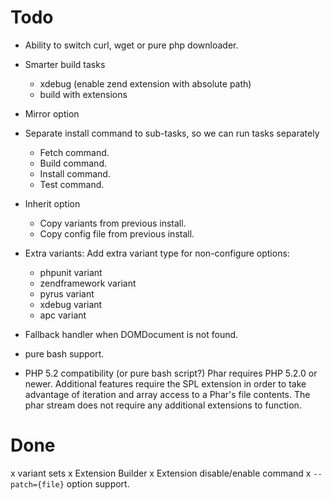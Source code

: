 # Todo

- Ability to switch curl, wget or pure php downloader.
- Smarter build tasks
    - xdebug (enable zend extension with absolute path)
    - build with extensions
- Mirror option
- Separate install command to sub-tasks, so we can run tasks separately
    - Fetch command.
    - Build command.
    - Install command.
    - Test command.
- Inherit option
    - Copy variants from previous install.
    - Copy config file from previous install.
- Extra variants: Add extra variant type for non-configure options:
    - phpunit variant
    - zendframework variant
    - pyrus variant
    - xdebug variant
    - apc variant
- Fallback handler when DOMDocument is not found.
- pure bash support.

- PHP 5.2 compatibility (or pure bash script?)
    Phar requires PHP 5.2.0 or newer. Additional features
    require the SPL extension in order to take advantage of
    iteration and array access to a Phar's file contents. The
    phar stream does not require any additional extensions to
    function.

# Done

x variant sets
x Extension Builder
x Extension disable/enable command
x `--patch={file}` option support.
